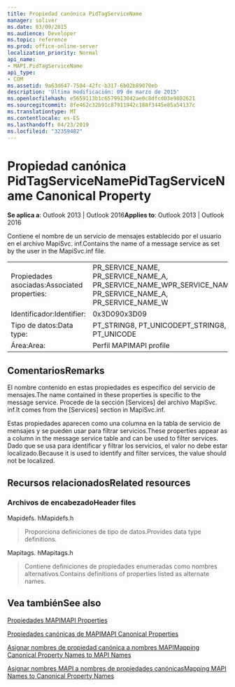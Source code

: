 ```yaml
---
title: Propiedad canónica PidTagServiceName
manager: soliver
ms.date: 03/09/2015
ms.audience: Developer
ms.topic: reference
ms.prod: office-online-server
localization_priority: Normal
api_name:
- MAPI.PidTagServiceName
api_type:
- COM
ms.assetid: 9a63d647-7504-42fc-b317-6b02b89070eb
description: 'Última modificación: 09 de marzo de 2015'
ms.openlocfilehash: e5659113b1c6579913042ae0c8dfcd03e9802621
ms.sourcegitcommit: 8fe462c32b91c87911942c188f3445e85a54137c
ms.translationtype: MT
ms.contentlocale: es-ES
ms.lasthandoff: 04/23/2019
ms.locfileid: "32359482"
---
```

# <a name="pidtagservicename-canonical-property"></a><span data-ttu-id="046d2-103">Propiedad canónica PidTagServiceName</span><span class="sxs-lookup"><span data-stu-id="046d2-103">PidTagServiceName Canonical Property</span></span>

  
  
<span data-ttu-id="046d2-104">**Se aplica a**: Outlook 2013 | Outlook 2016</span><span class="sxs-lookup"><span data-stu-id="046d2-104">**Applies to**: Outlook 2013 | Outlook 2016</span></span> 
  
<span data-ttu-id="046d2-105">Contiene el nombre de un servicio de mensajes establecido por el usuario en el archivo MapiSvc. inf.</span><span class="sxs-lookup"><span data-stu-id="046d2-105">Contains the name of a message service as set by the user in the MapiSvc.inf file.</span></span>
  
|||
|:-----|:-----|
|<span data-ttu-id="046d2-106">Propiedades asociadas:</span><span class="sxs-lookup"><span data-stu-id="046d2-106">Associated properties:</span></span>  <br/> |<span data-ttu-id="046d2-107">PR_SERVICE_NAME, PR_SERVICE_NAME_A, PR_SERVICE_NAME_W</span><span class="sxs-lookup"><span data-stu-id="046d2-107">PR_SERVICE_NAME, PR_SERVICE_NAME_A, PR_SERVICE_NAME_W</span></span>  <br/> |
|<span data-ttu-id="046d2-108">Identificador:</span><span class="sxs-lookup"><span data-stu-id="046d2-108">Identifier:</span></span>  <br/> |<span data-ttu-id="046d2-109">0x3D09</span><span class="sxs-lookup"><span data-stu-id="046d2-109">0x3D09</span></span>  <br/> |
|<span data-ttu-id="046d2-110">Tipo de datos:</span><span class="sxs-lookup"><span data-stu-id="046d2-110">Data type:</span></span>  <br/> |<span data-ttu-id="046d2-111">PT_STRING8, PT_UNICODE</span><span class="sxs-lookup"><span data-stu-id="046d2-111">PT_STRING8, PT_UNICODE</span></span>  <br/> |
|<span data-ttu-id="046d2-112">Área:</span><span class="sxs-lookup"><span data-stu-id="046d2-112">Area:</span></span>  <br/> |<span data-ttu-id="046d2-113">Perfil MAPI</span><span class="sxs-lookup"><span data-stu-id="046d2-113">MAPI profile</span></span>  <br/> |
   
## <a name="remarks"></a><span data-ttu-id="046d2-114">Comentarios</span><span class="sxs-lookup"><span data-stu-id="046d2-114">Remarks</span></span>

<span data-ttu-id="046d2-115">El nombre contenido en estas propiedades es específico del servicio de mensajes.</span><span class="sxs-lookup"><span data-stu-id="046d2-115">The name contained in these properties is specific to the message service.</span></span> <span data-ttu-id="046d2-116">Procede de la sección [Services] del archivo MapiSvc. inf.</span><span class="sxs-lookup"><span data-stu-id="046d2-116">It comes from the [Services] section in MapiSvc.inf.</span></span>
  
<span data-ttu-id="046d2-117">Estas propiedades aparecen como una columna en la tabla de servicio de mensajes y se pueden usar para filtrar servicios.</span><span class="sxs-lookup"><span data-stu-id="046d2-117">These properties appear as a column in the message service table and can be used to filter services.</span></span> <span data-ttu-id="046d2-118">Dado que se usa para identificar y filtrar los servicios, el valor no debe estar localizado.</span><span class="sxs-lookup"><span data-stu-id="046d2-118">Because it is used to identify and filter services, the value should not be localized.</span></span>
  
## <a name="related-resources"></a><span data-ttu-id="046d2-119">Recursos relacionados</span><span class="sxs-lookup"><span data-stu-id="046d2-119">Related resources</span></span>

### <a name="header-files"></a><span data-ttu-id="046d2-120">Archivos de encabezado</span><span class="sxs-lookup"><span data-stu-id="046d2-120">Header files</span></span>

<span data-ttu-id="046d2-121">Mapidefs. h</span><span class="sxs-lookup"><span data-stu-id="046d2-121">Mapidefs.h</span></span>
  
> <span data-ttu-id="046d2-122">Proporciona definiciones de tipo de datos.</span><span class="sxs-lookup"><span data-stu-id="046d2-122">Provides data type definitions.</span></span>
    
<span data-ttu-id="046d2-123">Mapitags. h</span><span class="sxs-lookup"><span data-stu-id="046d2-123">Mapitags.h</span></span>
  
> <span data-ttu-id="046d2-124">Contiene definiciones de propiedades enumeradas como nombres alternativos.</span><span class="sxs-lookup"><span data-stu-id="046d2-124">Contains definitions of properties listed as alternate names.</span></span>
    
## <a name="see-also"></a><span data-ttu-id="046d2-125">Vea también</span><span class="sxs-lookup"><span data-stu-id="046d2-125">See also</span></span>



[<span data-ttu-id="046d2-126">Propiedades MAPI</span><span class="sxs-lookup"><span data-stu-id="046d2-126">MAPI Properties</span></span>](mapi-properties.md)
  
[<span data-ttu-id="046d2-127">Propiedades canónicas de MAPI</span><span class="sxs-lookup"><span data-stu-id="046d2-127">MAPI Canonical Properties</span></span>](mapi-canonical-properties.md)
  
[<span data-ttu-id="046d2-128">Asignar nombres de propiedad canónica a nombres MAPI</span><span class="sxs-lookup"><span data-stu-id="046d2-128">Mapping Canonical Property Names to MAPI Names</span></span>](mapping-canonical-property-names-to-mapi-names.md)
  
[<span data-ttu-id="046d2-129">Asignar nombres MAPI a nombres de propiedades canónicas</span><span class="sxs-lookup"><span data-stu-id="046d2-129">Mapping MAPI Names to Canonical Property Names</span></span>](mapping-mapi-names-to-canonical-property-names.md)

